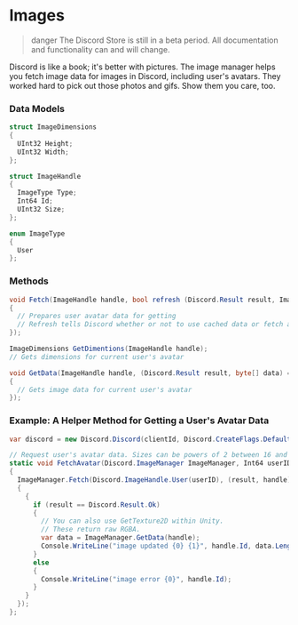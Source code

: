 # Images

> danger
> The Discord Store is still in a beta period. All documentation and functionality can and will change.

Discord is like a book; it's better with pictures. The image manager helps you fetch image data for images in Discord, including user's avatars. They worked hard to pick out those photos and gifs. Show them you care, too.

### Data Models

```cs
struct ImageDimensions
{
  UInt32 Height;
  UInt32 Width;
};

struct ImageHandle
{
  ImageType Type;
  Int64 Id;
  UInt32 Size;
};

enum ImageType
{
  User
};
```

### Methods

```cs
void Fetch(ImageHandle handle, bool refresh (Discord.Result result, ImageHandle handle) =>
{
  // Prepares user avatar data for getting
  // Refresh tells Discord whether or not to use cached data or fetch anew
});

ImageDimensions GetDimentions(ImageHandle handle);
// Gets dimensions for current user's avatar

void GetData(ImageHandle handle, (Discord.Result result, byte[] data) =>
{
  // Gets image data for current user's avatar
});
```

### Example: A Helper Method for Getting a User's Avatar Data

```cs
var discord = new Discord.Discord(clientId, Discord.CreateFlags.Default);

// Request user's avatar data. Sizes can be powers of 2 between 16 and 2048
static void FetchAvatar(Discord.ImageManager ImageManager, Int64 userID)
{
  ImageManager.Fetch(Discord.ImageHandle.User(userID), (result, handle) =>
  {
    {
      if (result == Discord.Result.Ok)
      {
        // You can also use GetTexture2D within Unity.
        // These return raw RGBA.
        var data = ImageManager.GetData(handle);
        Console.WriteLine("image updated {0} {1}", handle.Id, data.Length);
      }
      else
      {
        Console.WriteLine("image error {0}", handle.Id);
      }
    }
  });
};
```
